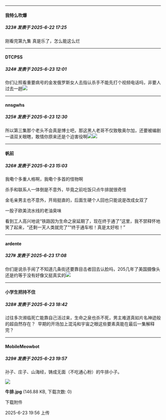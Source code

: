 ﻿
*****

####  我特么吹爆  
##### 323#       发表于 2025-6-22 17:25

刚看完第九集
真是乐了，怎么能这么烂


*****

####  DTCPSS  
##### 324#       发表于 2025-6-23 12:01

你们让照看重要病号的金发俄罗斯女人去指认杀手不能先打个视频电话吗，非要人过去一趟<img src="https://static.stage1st.com/image/smiley/face2017/004.gif" referrerpolicy="no-referrer">


*****

####  nnsgwhs  
##### 325#       发表于 2025-6-23 12:30

所以第三集那个老头不会真是博士吧，那这黑人老哥不仅致敬奥尔加，还要被编剧一语双关眼瞎，敢情你原来还是个迫害役啊<img src="https://static.stage1st.com/image/smiley/face2017/067.png" referrerpolicy="no-referrer"><img src="https://p.sda1.dev/25/2841400d416eb25b77e99520363e9113/image.jpg" referrerpolicy="no-referrer">


*****

####  帆前  
##### 326#       发表于 2025-6-23 15:03

我嘞个多重人格啊，我嘞个多首的怪物啊

杀手和联系人一体倒是不意外，毕竟之前吃饭只点牛排就很奇怪

金毛亲男主也不意外，开局挺直的，后面生硬个人回也只能说是改成女双了

一股子欧美流水线的老油臭味

看到工人高兴地说“铁路因为生命之泉延期了，现在终于通了”这里，我不禁释怀地笑了起来，“还剩一天人类就完了”“终于通车啦！真是太好啦！”


*****

####  ardente  
##### 327#       发表于 2025-6-23 17:08

你们是说杀手闹了不知道几条街还要靠目击者回去认脸吗，205几年了美国摄像头还是约等于没有好像又挺真实的<img src="https://static.stage1st.com/image/smiley/face2017/047.png" referrerpolicy="no-referrer">


*****

####  小学生把持不住  
##### 328#       发表于 2025-6-23 18:42

过往多次濒临死亡能靠自己活过来，生命之泉也杀不死，男主难道真如片名神迹般的超自然存在？  早期的开场加上混沌和宇宙之眼这些要素真能在最后一集解释完？


*****

####  MobileMeowbot  
##### 329#       发表于 2025-6-23 19:57

孙子、庄子、山海经，铸成无面（不吃通心粉）的牛排小子。

<img src="https://img.stage1st.com/forum/202506/23/195643y0jaxapzz7d8scez.jpg" referrerpolicy="no-referrer">

<strong>牛排.jpg</strong> (146.88 KB, 下载次数: 0)

下载附件

2025-6-23 19:56 上传

